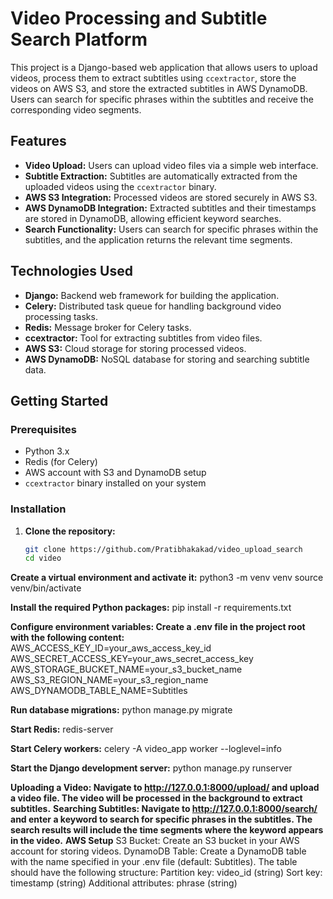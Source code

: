 # Video Processing and Subtitle Search Platform

This project is a Django-based web application that allows users to upload videos, process them to extract subtitles using `ccextractor`, store the videos on AWS S3, and store the extracted subtitles in AWS DynamoDB. Users can search for specific phrases within the subtitles and receive the corresponding video segments.

## Features

- **Video Upload:** Users can upload video files via a simple web interface.
- **Subtitle Extraction:** Subtitles are automatically extracted from the uploaded videos using the `ccextractor` binary.
- **AWS S3 Integration:** Processed videos are stored securely in AWS S3.
- **AWS DynamoDB Integration:** Extracted subtitles and their timestamps are stored in DynamoDB, allowing efficient keyword searches.
- **Search Functionality:** Users can search for specific phrases within the subtitles, and the application returns the relevant time segments.

## Technologies Used

- **Django:** Backend web framework for building the application.
- **Celery:** Distributed task queue for handling background video processing tasks.
- **Redis:** Message broker for Celery tasks.
- **ccextractor:** Tool for extracting subtitles from video files.
- **AWS S3:** Cloud storage for storing processed videos.
- **AWS DynamoDB:** NoSQL database for storing and searching subtitle data.

## Getting Started

### Prerequisites

- Python 3.x
- Redis (for Celery)
- AWS account with S3 and DynamoDB setup
- `ccextractor` binary installed on your system

### Installation

1. **Clone the repository:**
   ```bash
   git clone https://github.com/Pratibhakakad/video_upload_search
   cd video

**Create a virtual environment and activate it:**
python3 -m venv venv
source venv/bin/activate

**Install the required Python packages:**
pip install -r requirements.txt

**Configure environment variables: Create a .env file in the project root with the following content:**
AWS_ACCESS_KEY_ID=your_aws_access_key_id
AWS_SECRET_ACCESS_KEY=your_aws_secret_access_key
AWS_STORAGE_BUCKET_NAME=your_s3_bucket_name
AWS_S3_REGION_NAME=your_s3_region_name
AWS_DYNAMODB_TABLE_NAME=Subtitles

**Run database migrations:**
python manage.py migrate

**Start Redis:**
redis-server

**Start Celery workers:**
celery -A video_app worker --loglevel=info

**Start the Django development server:**
python manage.py runserver

**Uploading a Video: Navigate to http://127.0.0.1:8000/upload/ and upload a video file. The video will be processed in the background to extract subtitles.**
**Searching Subtitles: Navigate to http://127.0.0.1:8000/search/ and enter a keyword to search for specific phrases in the subtitles. The search results will include the time segments where the keyword appears in the video.**
**AWS Setup**
S3 Bucket: Create an S3 bucket in your AWS account for storing videos.
DynamoDB Table: Create a DynamoDB table with the name specified in your .env file (default: Subtitles). The table should have the following structure:
Partition key: video_id (string)
Sort key: timestamp (string)
Additional attributes: phrase (string)
